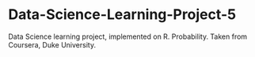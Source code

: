 # Data-Science-Learning-Project-5
Data Science learning project, implemented on R. Probability. Taken from Coursera, Duke University.
